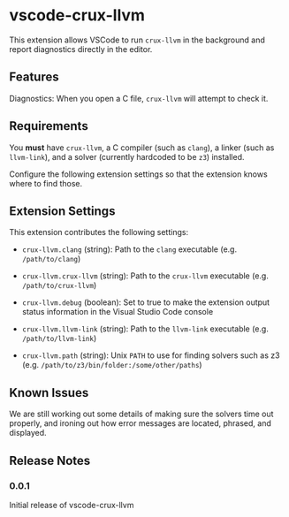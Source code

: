 # vscode-crux-llvm

This extension allows VSCode to run `crux-llvm` in the background and report
diagnostics directly in the editor.

## Features

Diagnostics: When you open a C file, `crux-llvm` will attempt to check it.

## Requirements

You **must** have `crux-llvm`, a C compiler (such as `clang`), a linker (such as
`llvm-link`), and a solver (currently hardcoded to be `z3`) installed.

Configure the following extension settings so that the extension knows where to
find those.

## Extension Settings

This extension contributes the following settings:

* `crux-llvm.clang` (string): Path to the `clang` executable (e.g. `/path/to/clang`)

* `crux-llvm.crux-llvm` (string): Path to the `crux-llvm` executable (e.g.
  `/path/to/crux-llvm`)

* `crux-llvm.debug` (boolean): Set to true to make the extension output status
  information in the Visual Studio Code console

* `crux-llvm.llvm-link` (string): Path to the `llvm-link` executable (e.g.
  `/path/to/llvm-link`)

* `crux-llvm.path` (string): Unix `PATH` to use for finding solvers such as z3 (e.g.
  `/path/to/z3/bin/folder:/some/other/paths`)

## Known Issues

We are still working out some details of making sure the solvers time out
properly, and ironing out how error messages are located, phrased, and
displayed.

## Release Notes

### 0.0.1

Initial release of vscode-crux-llvm